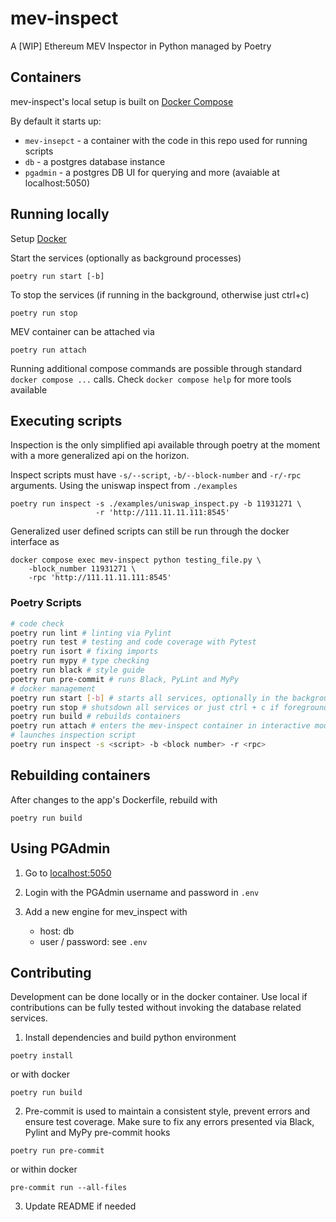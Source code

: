 # mev-inspect
A [WIP] Ethereum MEV Inspector in Python managed by Poetry

## Containers
mev-inspect's local setup is built on [Docker Compose](https://docs.docker.com/compose/)

By default it starts up:
- `mev-insepct` - a container with the code in this repo used for running scripts
- `db` - a postgres database instance
- `pgadmin` - a postgres DB UI for querying and more (avaiable at localhost:5050)

## Running locally
Setup [Docker](https://www.docker.com/products/docker-desktop)

Start the services (optionally as background processes)
```
poetry run start [-b]
```

To stop the services (if running in the background, otherwise just ctrl+c)
```
poetry run stop
```

MEV container can be attached via
```
poetry run attach
```

Running additional compose commands are possible through standard `docker
compose ...` calls.  Check `docker compose help` for more tools available

## Executing scripts
Inspection is the only simplified api available through poetry at the moment
with a more generalized api on the horizon.

Inspect scripts must have `-s/--script`, `-b/--block-number` and `-r/-rpc` arguments.
Using the uniswap inspect from `./examples`
```
poetry run inspect -s ./examples/uniswap_inspect.py -b 11931271 \
                   -r 'http://111.11.11.111:8545'
```

Generalized user defined scripts can still be run through the docker interface as
```
docker compose exec mev-inspect python testing_file.py \
    -block_number 11931271 \
    -rpc 'http://111.11.11.111:8545'
```
### Poetry Scripts
```bash
# code check
poetry run lint # linting via Pylint
poetry run test # testing and code coverage with Pytest
poetry run isort # fixing imports 
poetry run mypy # type checking 
poetry run black # style guide 
poetry run pre-commit # runs Black, PyLint and MyPy
# docker management
poetry run start [-b] # starts all services, optionally in the background
poetry run stop # shutsdown all services or just ctrl + c if foreground
poetry run build # rebuilds containers
poetry run attach # enters the mev-inspect container in interactive mode
# launches inspection script
poetry run inspect -s <script> -b <block number> -r <rpc>
```


## Rebuilding containers
After changes to the app's Dockerfile, rebuild with
```
poetry run build
```

## Using PGAdmin

1. Go to [localhost:5050](localhost:5050)

2. Login with the PGAdmin username and password in `.env`

3. Add a new engine for mev_inspect with
    - host: db
    - user / password: see `.env`

## Contributing
Development can be done locally or in the docker container.  Use local if
contributions can be fully tested without invoking the database related
services.

1. Install dependencies and build python environment
```
poetry install
```
or with docker
```
poetry run build
```
2. Pre-commit is used to maintain a consistent style, prevent errors and ensure
   test coverage.  Make sure to fix any errors presented via Black, Pylint and
   MyPy pre-commit hooks
```
poetry run pre-commit
```

or within docker
```
pre-commit run --all-files
```
3. Update README if needed
